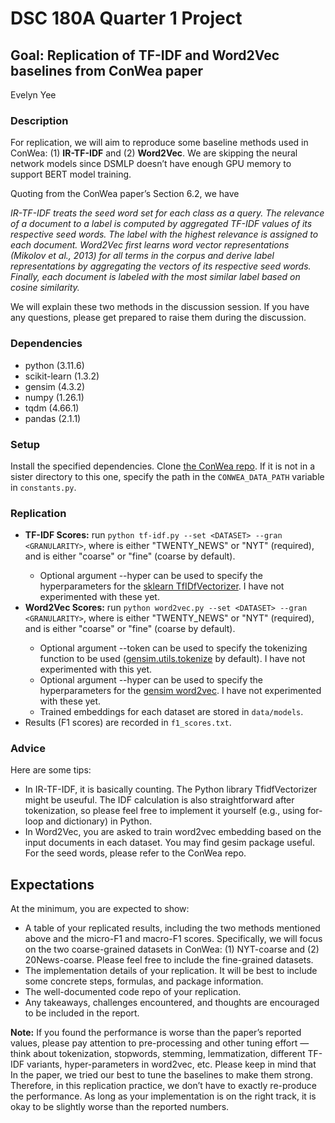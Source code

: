 # DSC 180A Quarter 1 Project
## Goal: **Replication of TF-IDF and Word2Vec baselines from ConWea paper**
Evelyn Yee

### Description
For replication, we will aim to reproduce some baseline methods used in ConWea: (1) **IR-TF-IDF** and (2) **Word2Vec**. We are skipping the neural network models since DSMLP doesn’t have enough GPU memory to support BERT model training.

Quoting from the ConWea paper’s Section 6.2, we have

_IR-TF-IDF treats the seed word set for each class as a query. The relevance of a document to a label is computed by aggregated TF-IDF values of its respective seed words. The label with the highest relevance is assigned to each document.
Word2Vec first learns word vector representations (Mikolov et al., 2013) for all terms in the corpus and derive label representations by aggregating the vectors of its respective seed words. Finally, each document is labeled with the most similar label based on cosine similarity._

We will explain these two methods in the discussion session. If you have any questions, please get prepared to raise them during the discussion. 

### Dependencies
- python (3.11.6)
- scikit-learn (1.3.2)
- gensim (4.3.2)
- numpy (1.26.1)
- tqdm (4.66.1)
- pandas (2.1.1)

### Setup
Install the specified dependencies. Clone [the ConWea repo](https://github.com/dheeraj7596/ConWea). If it is not in a sister directory to this one, specify the path in the `CONWEA_DATA_PATH` variable in `constants.py`.

### Replication
- **TF-IDF Scores:** run `python tf-idf.py --set <DATASET> --gran <GRANULARITY>`, where <DATASET> is either "TWENTY_NEWS" or "NYT" (required), and <GRANULARITY> is either "coarse" or "fine" (coarse by default).
  - Optional argument --hyper can be used to specify the hyperparameters for the [sklearn TfIDfVectorizer](https://scikit-learn.org/stable/modules/generated/sklearn.feature_extraction.text.TfidfVectorizer.html). I have not experimented with these yet.
- **Word2Vec Scores:** run `python word2vec.py --set <DATASET> --gran <GRANULARITY>`, where <DATASET> is either "TWENTY_NEWS" or "NYT" (required), and <GRANULARITY> is either "coarse" or "fine" (coarse by default).
  - Optional argument --token can be used to specify the tokenizing function to be used ([gensim.utils.tokenize](https://tedboy.github.io/nlps/generated/generated/gensim.utils.tokenize.html) by default). I have not experimented with this yet.
  - Optional argument --hyper can be used to specify the hyperparameters for the [gensim word2vec]([https://scikit-learn.org/stable/modules/generated/sklearn.feature_extraction.text.TfidfVectorizer.html](https://radimrehurek.com/gensim/models/word2vec.html)). I have not experimented with these yet.
  - Trained embeddings for each dataset are stored in `data/models`.
- Results (F1 scores) are recorded in `f1_scores.txt`.


### Advice
Here are some tips:

- In IR-TF-IDF, it is basically counting. The Python library TfidfVectorizer might be useuful. The IDF calculation is also straightforward after tokenization, so please feel free to implement it yourself (e.g., using for-loop and dictionary) in Python.
- In Word2Vec, you are asked to train word2vec embedding based on the input documents in each dataset. You may find gesim package useful.
For the seed words, please refer to the ConWea repo.


## Expectations
At the minimum, you are expected to show:

- A table of your replicated results, including the two methods mentioned above and the micro-F1 and macro-F1 scores. Specifically, we will focus on the two coarse-grained datasets in ConWea: (1) NYT-coarse and (2) 20News-coarse. Please feel free to include the fine-grained datasets.
- The implementation details of your replication. It will be best to include some concrete steps, formulas, and package information.
- The well-documented code repo of your replication.
- Any takeaways, challenges encountered, and thoughts are encouraged to be included in the report.

**Note:** If you found the performance is worse than the paper’s reported values, please pay attention to pre-processing and other tuning effort — think about tokenization, stopwords, stemming, lemmatization, different TF-IDF variants, hyper-parameters in word2vec, etc. Please keep in mind that In the paper, we tried our best to tune the baselines to make them strong. Therefore, in this replication practice, we don’t have to exactly re-produce the performance. As long as your implementation is on the right track, it is okay to be slightly worse than the reported numbers.

